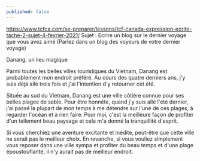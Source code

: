 ```yaml
---
published: false
---
```

https://www.tcfca.com/se-preparer/lessons/tcf-canada-expression-ecrite-tache-2-sujet-4-fevrier-2021/
Sujet : Ecrire un blog sur le dernier voyage que vous avez aimé (Parlez dans un blog des voyeurs de votre dernier voyage)

Danang, un lieu magique

Parmi toutes les belles villes touristiques du Vietnam, Danang est probablement mon endroit préféré. Au cours des quatre derniers ans, j'y suis déjà allé trois fois et j'ai l'intention d'y retourner cet été.

Située au sud du Vietnam, Danang est une ville côtière connue pour ses belles plages de sable. Pour être honnête, quand j'y suis allé l'été dernier, j'ai passé la plupart de mon temps à me détendre sur l'une de ces plages, à regarder l'océan et à rien faire. Pour moi, c'est la meilleure façon de profiter d'un tellement beau paysage et cela m'a donné la tranquillité d'esprit.

Si vous cherchiez une aventure excitante et inédite, peut-être que cette ville ne serait pas le meilleur choix. En revanche, si vous vouliez simplement vous reposer dans une ville sympa et profiter du beau temps et d'une plage époustouflante, il n'y aurait pas de meilleur endroit.
